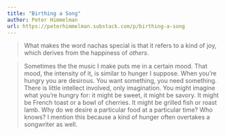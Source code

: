 ```yaml
---
title: "Birthing a Song"
author: Peter Himmelman
url: https://peterhimmelman.substack.com/p/birthing-a-song
---
```


> What makes the word nachas special is that it refers to a kind of joy, which derives from the happiness of *others*.


> Sometimes the the music I make puts me in a certain mood. That mood, the intensity of it, is similar to hunger I suppose. When you’re hungry you are desirous. You want something, you need something. There is little intellect involved, only imagination. You might imagine what you’re hungry for: it might be sweet, it might be savory. It might be French toast or a bowl of cherries. It might be grilled fish or roast lamb. Why do we desire a particular food at a particular time? Who knows? I mention this because a kind of hunger often overtakes a songwriter as well.



